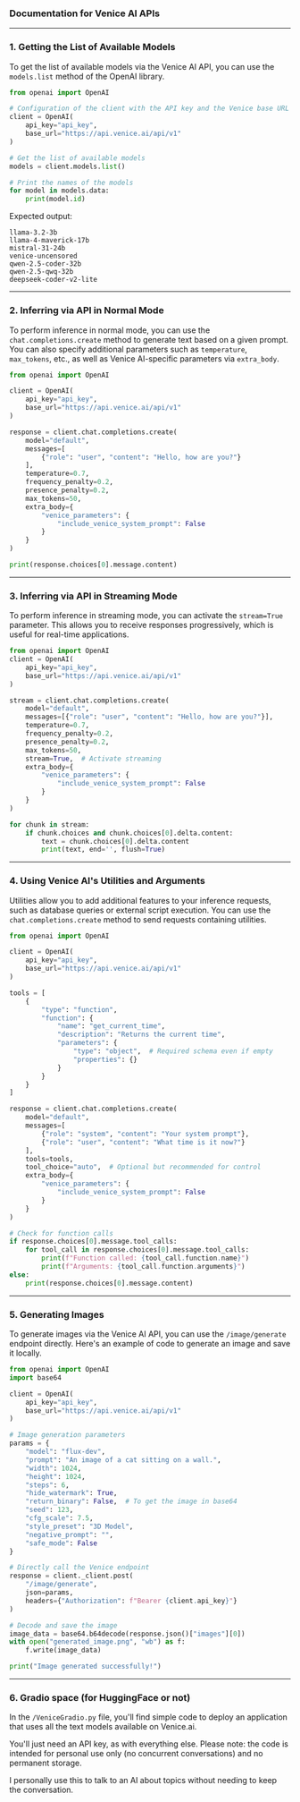 ### Documentation for Venice AI APIs

---

### 1. Getting the List of Available Models

To get the list of available models via the Venice AI API, you can use the `models.list` method of the OpenAI library.

```python
from openai import OpenAI

# Configuration of the client with the API key and the Venice base URL
client = OpenAI(
    api_key="api_key",
    base_url="https://api.venice.ai/api/v1"
)

# Get the list of available models
models = client.models.list()

# Print the names of the models
for model in models.data:
    print(model.id)
```

Expected output:

```
llama-3.2-3b
llama-4-maverick-17b
mistral-31-24b
venice-uncensored
qwen-2.5-coder-32b
qwen-2.5-qwq-32b
deepseek-coder-v2-lite
```

---

### 2. Inferring via API in Normal Mode

To perform inference in normal mode, you can use the `chat.completions.create` method to generate text based on a given prompt. You can also specify additional parameters such as `temperature`, `max_tokens`, etc., as well as Venice AI-specific parameters via `extra_body`.

```python
from openai import OpenAI

client = OpenAI(
    api_key="api_key",
    base_url="https://api.venice.ai/api/v1"
)

response = client.chat.completions.create(
    model="default",
    messages=[
        {"role": "user", "content": "Hello, how are you?"}
    ],
    temperature=0.7,
    frequency_penalty=0.2,
    presence_penalty=0.2,
    max_tokens=50,
    extra_body={
        "venice_parameters": {
            "include_venice_system_prompt": False
        }
    }
)

print(response.choices[0].message.content)
```

---

### 3. Inferring via API in Streaming Mode

To perform inference in streaming mode, you can activate the `stream=True` parameter. This allows you to receive responses progressively, which is useful for real-time applications.

```python
from openai import OpenAI
client = OpenAI(
    api_key="api_key",
    base_url="https://api.venice.ai/api/v1"
)

stream = client.chat.completions.create(
    model="default",
    messages=[{"role": "user", "content": "Hello, how are you?"}],
    temperature=0.7,
    frequency_penalty=0.2,
    presence_penalty=0.2,
    max_tokens=50,
    stream=True,  # Activate streaming
    extra_body={
        "venice_parameters": {
            "include_venice_system_prompt": False
        }
    }
)

for chunk in stream:
    if chunk.choices and chunk.choices[0].delta.content:
        text = chunk.choices[0].delta.content
        print(text, end='', flush=True)
```

---

### 4. Using Venice AI's Utilities and Arguments

Utilities allow you to add additional features to your inference requests, such as database queries or external script execution. You can use the `chat.completions.create` method to send requests containing utilities.

```python
from openai import OpenAI

client = OpenAI(
    api_key="api_key",
    base_url="https://api.venice.ai/api/v1"
)

tools = [
    {
        "type": "function",
        "function": {
            "name": "get_current_time",
            "description": "Returns the current time",
            "parameters": {
                "type": "object",  # Required schema even if empty
                "properties": {}
            }
        }
    }
]

response = client.chat.completions.create(
    model="default",
    messages=[
        {"role": "system", "content": "Your system prompt"},
        {"role": "user", "content": "What time is it now?"}
    ],
    tools=tools,
    tool_choice="auto",  # Optional but recommended for control
    extra_body={
        "venice_parameters": {
            "include_venice_system_prompt": False
        }
    }
)

# Check for function calls
if response.choices[0].message.tool_calls:
    for tool_call in response.choices[0].message.tool_calls:
        print(f"Function called: {tool_call.function.name}")
        print(f"Arguments: {tool_call.function.arguments}")
else:
    print(response.choices[0].message.content)
```

---

### 5. Generating Images

To generate images via the Venice AI API, you can use the `/image/generate` endpoint directly. Here's an example of code to generate an image and save it locally.

```python
from openai import OpenAI
import base64

client = OpenAI(
    api_key="api_key",
    base_url="https://api.venice.ai/api/v1"
)

# Image generation parameters
params = {
    "model": "flux-dev",
    "prompt": "An image of a cat sitting on a wall.",
    "width": 1024,
    "height": 1024,
    "steps": 6,
    "hide_watermark": True,
    "return_binary": False,  # To get the image in base64
    "seed": 123,
    "cfg_scale": 7.5,
    "style_preset": "3D Model",
    "negative_prompt": "",
    "safe_mode": False
}

# Directly call the Venice endpoint
response = client._client.post(
    "/image/generate",
    json=params,
    headers={"Authorization": f"Bearer {client.api_key}"}
)

# Decode and save the image
image_data = base64.b64decode(response.json()["images"][0])
with open("generated_image.png", "wb") as f:
    f.write(image_data)

print("Image generated successfully!")
```

---

### 6. Gradio space (for HuggingFace or not)

In the `/VeniceGradio.py` file, you'll find simple code to deploy an application that uses all the text models available on Venice.ai.

You'll just need an API key, as with everything else. 
Please note: the code is intended for personal use only (no concurrent conversations) and no permanent storage.

I personally use this to talk to an AI about topics without needing to keep the conversation.
